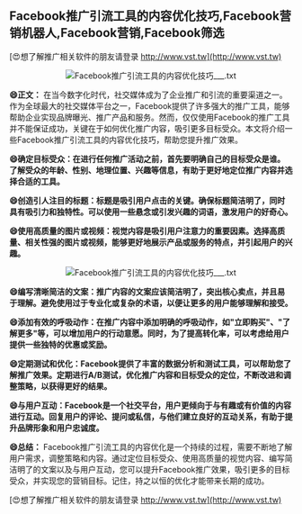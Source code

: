 ## **Facebook推广引流工具的内容优化技巧,Facebook营销机器人,Facebook营销,Facebook筛选**

[😍想了解推广相关软件的朋友请登录 http://www.vst.tw](http://www.vst.tw)

 <center><img src="https://vst.tw/MP4/tuiguang/png/7.png" alt="Facebook推广引流工具的内容优化技巧___.txt"></center>

**😄正文：**
在当今数字化时代，社交媒体成为了企业推广和引流的重要渠道之一。作为全球最大的社交媒体平台之一，Facebook提供了许多强大的推广工具，能够帮助企业实现品牌曝光、推广产品和服务。然而，仅仅使用Facebook的推广工具并不能保证成功，关键在于如何优化推广内容，吸引更多目标受众。本文将介绍一些Facebook推广引流工具的内容优化技巧，帮助您提升推广效果。

**😄确定目标受众：在进行任何推广活动之前，首先要明确自己的目标受众是谁。了解受众的年龄、性别、地理位置、兴趣等信息，有助于更好地定位推广内容并选择合适的工具。**

**😄创造引人注目的标题：标题是吸引用户点击的关键。确保标题简洁明了，同时具有吸引力和独特性。可以使用一些悬念或引发兴趣的词语，激发用户的好奇心。**

**😄使用高质量的图片或视频：视觉内容是吸引用户注意力的重要因素。选择高质量、相关性强的图片或视频，能够更好地展示产品或服务的特点，并引起用户的兴趣。**

 <center><img src="https://vst.tw/MP4/tuiguang/png/7.png" alt="Facebook推广引流工具的内容优化技巧___.txt"></center>

**😄编写清晰简洁的文案：推广内容的文案应该简洁明了，突出核心卖点，并且易于理解。避免使用过于专业化或复杂的术语，以便让更多的用户能够理解和接受。**

**😄添加有效的呼吸动作：在推广内容中添加明确的呼吸动作，如"立即购买"、"了解更多"等，可以增加用户的行动意愿。同时，为了提高转化率，可以考虑给用户提供一些独特的优惠或奖励。**

**😄定期测试和优化：Facebook提供了丰富的数据分析和测试工具，可以帮助您了解推广效果。定期进行A/B测试，优化推广内容和目标受众的定位，不断改进和调整策略，以获得更好的结果。**

**😄与用户互动：Facebook是一个社交平台，用户更倾向于与有趣或有价值的内容进行互动。回复用户的评论、提问或私信，与他们建立良好的互动关系，有助于提升品牌形象和用户忠诚度。**

**😄总结：**
Facebook推广引流工具的内容优化是一个持续的过程，需要不断地了解用户需求，调整策略和内容。通过定位目标受众、使用高质量的视觉内容、编写简洁明了的文案以及与用户互动，您可以提升Facebook推广效果，吸引更多的目标受众，并实现您的营销目标。记住，持之以恒的优化才能带来长期的成功。

[😍想了解推广相关软件的朋友请登录 http://www.vst.tw](http://www.vst.tw)



